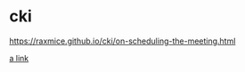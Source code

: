 # cki

<a href="https://raxmice.github.io/cki/on-scheduling-the-meeting.html">https://raxmice.github.io/cki/on-scheduling-the-meeting.html</a>


[a link]([https://github.com/user/repo/blob/branch/other_file.md](https://raxmice.github.io/cki/on-scheduling-the-meeting.html))
